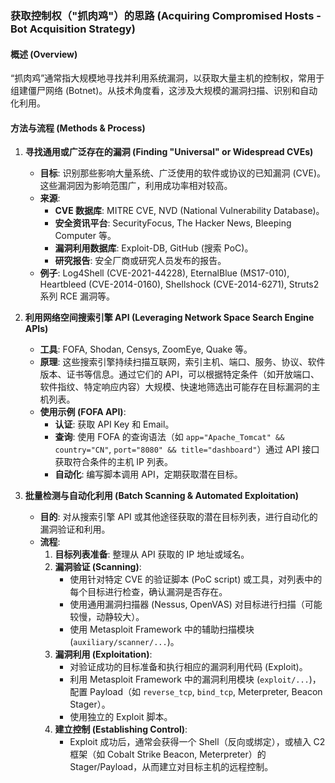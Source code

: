 ### 获取控制权（"抓肉鸡"）的思路 (Acquiring Compromised Hosts - Bot Acquisition Strategy)

#### 概述 (Overview)
“抓肉鸡”通常指大规模地寻找并利用系统漏洞，以获取大量主机的控制权，常用于组建僵尸网络 (Botnet)。从技术角度看，这涉及大规模的漏洞扫描、识别和自动化利用。

#### 方法与流程 (Methods & Process)

1.  **寻找通用或广泛存在的漏洞 (Finding "Universal" or Widespread CVEs)**
    *   **目标**: 识别那些影响大量系统、广泛使用的软件或协议的已知漏洞 (CVE)。这些漏洞因为影响范围广，利用成功率相对较高。
    *   **来源**:
        *   **CVE 数据库**: MITRE CVE, NVD (National Vulnerability Database)。
        *   **安全资讯平台**: SecurityFocus, The Hacker News, Bleeping Computer 等。
        *   **漏洞利用数据库**: Exploit-DB, GitHub (搜索 PoC)。
        *   **研究报告**: 安全厂商或研究人员发布的报告。
    *   **例子**: Log4Shell (CVE-2021-44228), EternalBlue (MS17-010), Heartbleed (CVE-2014-0160), Shellshock (CVE-2014-6271), Struts2 系列 RCE 漏洞等。

2.  **利用网络空间搜索引擎 API (Leveraging Network Space Search Engine APIs)**
    *   **工具**: FOFA, Shodan, Censys, ZoomEye, Quake 等。
    *   **原理**: 这些搜索引擎持续扫描互联网，索引主机、端口、服务、协议、软件版本、证书等信息。通过它们的 API，可以根据特定条件（如开放端口、软件指纹、特定响应内容）大规模、快速地筛选出可能存在目标漏洞的主机列表。
    *   **使用示例 (FOFA API)**:
        *   **认证**: 获取 API Key 和 Email。
        *   **查询**: 使用 FOFA 的查询语法（如 `app="Apache_Tomcat" && country="CN"`, `port="8080" && title="dashboard"`）通过 API 接口获取符合条件的主机 IP 列表。
        *   **自动化**: 编写脚本调用 API，定期获取潜在目标。

3.  **批量检测与自动化利用 (Batch Scanning & Automated Exploitation)**
    *   **目的**: 对从搜索引擎 API 或其他途径获取的潜在目标列表，进行自动化的漏洞验证和利用。
    *   **流程**:
        1.  **目标列表准备**: 整理从 API 获取的 IP 地址或域名。
        2.  **漏洞验证 (Scanning)**:
            *   使用针对特定 CVE 的验证脚本 (PoC script) 或工具，对列表中的每个目标进行检查，确认漏洞是否存在。
            *   使用通用漏洞扫描器 (Nessus, OpenVAS) 对目标进行扫描（可能较慢，动静较大）。
            *   使用 Metasploit Framework 中的辅助扫描模块 (`auxiliary/scanner/...`)。
        3.  **漏洞利用 (Exploitation)**:
            *   对验证成功的目标准备和执行相应的漏洞利用代码 (Exploit)。
            *   利用 Metasploit Framework 中的漏洞利用模块 (`exploit/...`)，配置 Payload（如 `reverse_tcp`, `bind_tcp`, Meterpreter, Beacon Stager）。
            *   使用独立的 Exploit 脚本。
        4.  **建立控制 (Establishing Control)**:
            *   Exploit 成功后，通常会获得一个 Shell（反向或绑定），或植入 C2 框架（如 Cobalt Strike Beacon, Meterpreter）的 Stager/Payload，从而建立对目标主机的远程控制。